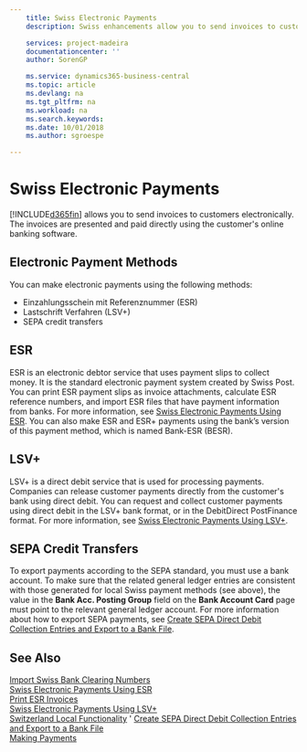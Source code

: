 ```yaml
---
    title: Swiss Electronic Payments
    description: Swiss enhancements allow you to send invoices to customers electronically. The invoices are presented and paid directly using the customer's online banking software.

    services: project-madeira 
    documentationcenter: ''
    author: SorenGP

    ms.service: dynamics365-business-central
    ms.topic: article
    ms.devlang: na
    ms.tgt_pltfrm: na
    ms.workload: na
    ms.search.keywords:
    ms.date: 10/01/2018
    ms.author: sgroespe

---
```

# Swiss Electronic Payments
[!INCLUDE[d365fin](../../includes/d365fin_md.md)] allows you to send invoices to customers electronically. The invoices are presented and paid directly using the customer's online banking software.  

## Electronic Payment Methods  
You can make electronic payments using the following methods:  

- Einzahlungsschein mit Referenznummer (ESR)  
- Lastschrift Verfahren (LSV+)  
- SEPA credit transfers  

## ESR  
ESR is an electronic debtor service that uses payment slips to collect money. It is the standard electronic payment system created by Swiss Post. You can print ESR payment slips as invoice attachments, calculate ESR reference numbers, and import ESR files that have payment information from banks. For more information, see [Swiss Electronic Payments Using ESR](how-to-print-esr-invoices.md). You can also make ESR and ESR+ payments using the bank’s version of this payment method, which is named Bank-ESR (BESR).  

## LSV+  
LSV+ is a direct debit service that is used for processing payments. Companies can release customer payments directly from the customer's bank using direct debit. You can request and collect customer payments using direct debit in the LSV+ bank format, or in the DebitDirect PostFinance format. For more information, see [Swiss Electronic Payments Using LSV+](swiss-electronic-payments-using-lsv-.md).  

## SEPA Credit Transfers  
To export payments according to the SEPA standard, you must use a bank account. To make sure that the related general ledger entries are consistent with those generated for local Swiss payment methods (see above), the value in the **Bank Acc. Posting Group** field on the **Bank Account Card** page must point to the relevant general ledger account. For more information about how to export SEPA payments, see [Create SEPA Direct Debit Collection Entries and Export to a Bank File](../../finance-how-create-sepa-direct-debit-collection-entries-export-bank-file.md).  

## See Also  
 [Import Swiss Bank Clearing Numbers](how-to-import-swiss-bank-clearing-numbers.md)   
 [Swiss Electronic Payments Using ESR](swiss-electronic-payments-using-esr.md)   
 [Print ESR Invoices](how-to-print-esr-invoices.md)   
 [Swiss Electronic Payments Using LSV+](swiss-electronic-payments-using-lsv-.md)   
 [Switzerland Local Functionality](switzerland-local-functionality.md)  '
 [Create SEPA Direct Debit Collection Entries and Export to a Bank File](../../finance-how-create-sepa-direct-debit-collection-entries-export-bank-file.md)  
 [Making Payments](../../payables-make-payments.md)
